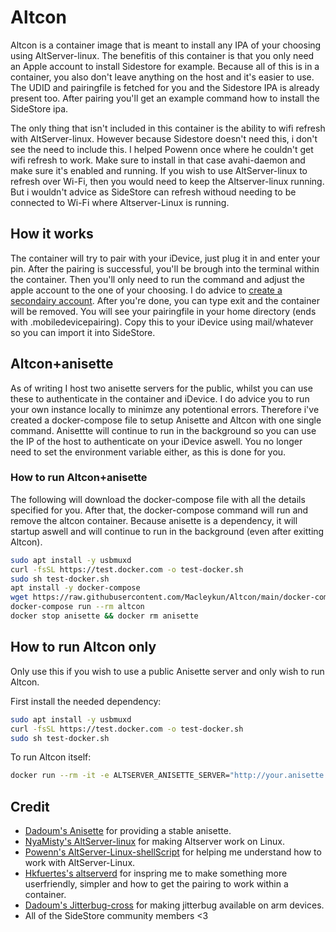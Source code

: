 # Altcon

Altcon is a container image that is meant to install any IPA of your choosing using AltServer-linux.
The benefitis of this container is that you only need an Apple account to install Sidestore for example.
Because all of this is in a container, you also don't leave anything on the host and it's easier to use. The UDID and pairingfile is fetched for you and the Sidestore IPA is already present too. After pairing you'll get an example command how to install the SideStore ipa.

The only thing that isn't included in this container is the ability to wifi refresh with AltServer-linux. However because Sidestore doesn't need this, i don't see the need to include this.
I helped Powenn once where he couldn't get wifi refresh to work. Make sure to install in that case avahi-daemon and make sure it's enabled and running. If you wish to use AltServer-linux to refresh over Wi-Fi, then you would need to keep the Altserver-linux running. But i wouldn't advice as SideStore can refresh withoud needing to be connected to Wi-Fi where Altserver-Linux is running.

## How it works

The container will try to pair with your iDevice, just plug it in and enter your pin. After the pairing is successful, you'll be brough into the terminal within the container. Then you'll only need to run the command and adjust the apple account to the one of your choosing.
I do advice to [create a secondairy account](https://wiki.sidestore.io/guides/create-account.html#create-an-apple-id-account-itunes-method--no-mfa).
After you're done, you can type exit and the container will be removed.
You will see your pairingfile in your home directory (ends with .mobiledevicepairing). Copy this to your iDevice using mail/whatever so you can import it into SideStore.

## Altcon+anisette

As of writing I host two anisette servers for the public, whilst you can use these to authenticate in the container and iDevice. I do advice you to run your own instance locally to minimze any potentional errors. Therefore i've created a docker-compose file to setup Anisette and Altcon with one single command. Anisettte will continue to run in the background so you can use the IP of the host to authenticate on your iDevice aswell. You no longer need to set the environment variable either, as this is done for you.

### How to run Altcon+anisette

The following will download the docker-compose file with all the details specified for you.
After that, the docker-compose command will run and remove the altcon container. Because anisette is a dependency, it will startup aswell and will continue to run in the background (even after exitting Altcon).

```bash
sudo apt install -y usbmuxd
curl -fsSL https://test.docker.com -o test-docker.sh
sudo sh test-docker.sh
apt install -y docker-compose
wget https://raw.githubusercontent.com/Macleykun/Altcon/main/docker-compose.yml # Up to here are dependencies, if you like to re-run altcon start from the next line
docker-compose run --rm altcon
docker stop anisette && docker rm anisette
```

## How to run Altcon only

Only use this if you wish to use a public Anisette server and only wish to run Altcon.

First install the needed dependency:

```bash
sudo apt install -y usbmuxd
curl -fsSL https://test.docker.com -o test-docker.sh
sudo sh test-docker.sh
```

To run Altcon itself:

```bash
docker run --rm -it -e ALTSERVER_ANISETTE_SERVER="http://your.anisette.server.ip:6969" -v ${PWD}/:/mnt/ -v /var/run:/var/run macley/altcon
```

## Credit

- [Dadoum's Anisette](https://github.com/Dadoum/Provision) for providing a stable anisette.
- [NyaMisty's AltServer-linux](https://github.com/NyaMisty/AltServer-Linux) for making Altserver work on Linux.
- [Powenn's AltServer-Linux-shellScript](https://github.com/powenn/AltServer-Linux-ShellScript) for helping me understand how to work with AltServer-Linux.
- [Hkfuertes's altserverd](https://github.com/hkfuertes/altserverd) for inspring me to make something more userfriendly, simpler and how to get the pairing to work within a container.
- [Dadoum's Jitterbug-cross](https://github.com/Dadoum/Jitterbug-cross/releases) for making jitterbug available on arm devices.
- All of the SideStore community members <3